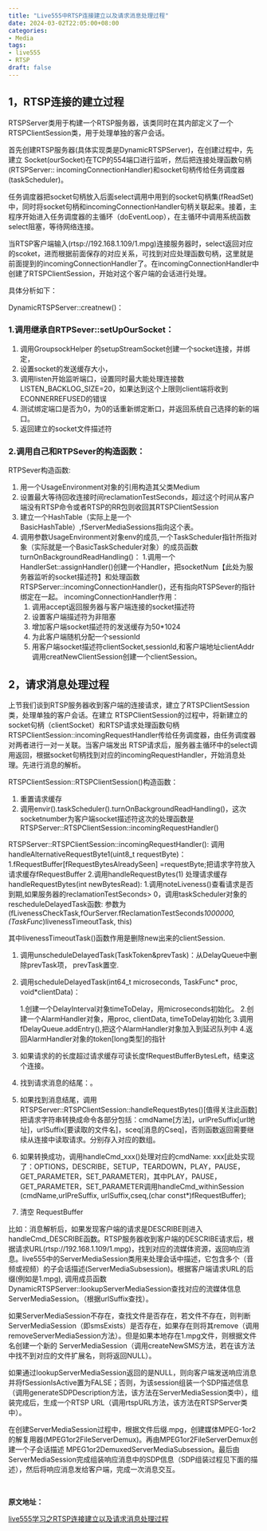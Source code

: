 ```yaml
---
title: "Live555中RTSP连接建立以及请求消息处理过程"
date: 2024-03-02T22:05:00+08:00
categories:
- Media
tags:
- live555
- RTSP
draft: false
---
```



## 1，RTSP连接的建立过程

RTSPServer类用于构建一个RTSP服务器，该类同时在其内部定义了一个RTSPClientSession类，用于处理单独的客户会话。

首先创建RTSP服务器(具体实现类是DynamicRTSPServer)，在创建过程中，先建立 Socket(ourSocket)在TCP的554端口进行监听，然后把连接处理函数句柄(RTSPServer:: incomingConnectionHandler)和socket句柄传给任务调度器(taskScheduler)。

任务调度器把socket句柄放入后面select调用中用到的socket句柄集(fReadSet)中，同时将socket句柄和incomingConnectionHandler句柄关联起来。接着，主程序开始进入任务调度器的主循环（doEventLoop），在主循环中调用系统函数select阻塞，等待网络连接。

当RTSP客户端输入(rtsp://192.168.1.109/1.mpg)连接服务器时，select返回对应的scoket，进而根据前面保存的对应关系，可找到对应处理函数句柄，这里就是前面提到的incomingConnectionHandler了。在incomingConnectionHandler中创建了RTSPClientSession，开始对这个客户端的会话进行处理。

具体分析如下：

DynamicRTSPServer::creatnew()：

### 1.调用继承自RTPSever::setUpOurSocket：

1. 调用GroupsockHelper 的setupStreamSocket创建一个socket连接，并绑定，
2. 设置socket的发送缓存大小，
3. 调用listen开始监听端口，设置同时最大能处理连接数LISTEN_BACKLOG_SIZE=20，如果达到这个上限则client端将收到ECONNERREFUSED的错误
4. 测试绑定端口是否为0，为0的话重新绑定断口，并返回系统自己选择的新的端口。
5. 返回建立的socket文件描述符

### 2.调用自己和RTPSever的构造函数：
   
RTPSever构造函数:
1. 用一个UsageEnvironment对象的引用构造其父类Medium
2. 设置最大等待回收连接时间reclamationTestSeconds，超过这个时间从客户端没有RTSP命令或者RTSP的RR包则收回其RTSPClientSession
3. 建立一个HashTable（实际上是一个BasicHashTable）,fServerMediaSessions指向这个表。
4. 调用参数UsageEnvironment对象env的成员,一个TaskScheduler指针所指对象（实际就是一个BasicTaskScheduler对象）的成员函数turnOnBackgroundReadHandling()：
1.调用一个HandlerSet::assignHandler()创建一个Handler，把socketNum【此处为服务器监听的socket描述符】和处理函数RTSPServer::incomingConnectionHandler()，还有指向RTSPSever的指针绑定在一起。
incomingConnectionHandler作用：
    1. 调用accept返回服务器与客户端连接的socket描述符
    2. 设置客户端描述符为非阻塞
    3. 增加客户端socket描述符的发送缓存为50*1024
    4. 为此客户端随机分配一个sessionId
    5. 用客户端socket描述符clientSocket,sessionId,和客户端地址clientAddr调用creatNewClientSession创建一个clientSession。


## 2，请求消息处理过程
上节我们谈到RTSP服务器收到客户端的连接请求，建立了RTSPClientSession类，处理单独的客户会话。在建立 RTSPClientSession的过程中，将新建立的socket句柄（clientSocket）和RTSP请求处理函数句柄RTSPClientSession::incomingRequestHandler传给任务调度器，由任务调度器对两者进行一对一关联。当客户端发出 RTSP请求后，服务器主循环中的select调用返回，根据socket句柄找到对应的incomingRequestHandler，开始消息处理。先进行消息的解析。

RTSPClientSession::RTSPClientSession()构造函数：
1. 重置请求缓存
2. 调用envir().taskScheduler().turnOnBackgroundReadHandling()，这次socketnumber为客户端socket描述符这次的处理函数是RTSPServer::RTSPClientSession::incomingRequestHandler()

RTSPServer::RTSPClientSession::incomingRequestHandler():
调用handleAlternativeRequestByte1(uint8_t requestByte)：
1.fRequestBuffer[fRequestBytesAlreadySeen] =requestByte;把请求字符放入请求缓存fRequestBuffer
2.调用handleRequestBytes(1) 处理请求缓存
handleRequestBytes(int newBytesRead):
1.调用noteLiveness()查看请求是否到期,如果服务器的reclamationTestSeconds> 0，调用taskScheduler对象的rescheduleDelayedTask函数: 参数为(fLivenessCheckTask,fOurServer.fReclamationTestSeconds*1000000,(TaskFunc*)livenessTimeoutTask, this)

其中livenessTimeoutTask()函数作用是删除new出来的clientSession.
1. 调用unscheduleDelayedTask(TaskToken&prevTask)：从DelayQueue中删除prevTask项， prevTask置空.
2. 调用scheduleDelayedTask(int64_t microseconds, TaskFunc* proc, void*clientData)： 

    1.创建一个DelayInterval对象timeToDelay，用microseconds初始化。
    2.创建一个AlarmHandler对象，用proc, clientData, timeToDelay初始化
    3.调用fDelayQueue.addEntry(),把这个AlarmHandler对象加入到延迟队列中
    4.返回AlarmHandler对象的token[long类型]的指针

2. 如果请求的的长度超过请求缓存可读长度fRequestBufferBytesLeft，结束这个连接。
3. 找到请求消息的结尾：。
4. 如果找到消息结尾，调用RTSPServer::RTSPClientSession::handleRequestBytes()[值得关注此函数]把请求字符串转换成命令各部分包括：cmdName[方法]，urlPreSuffix[url地址]，urlSuffix[要读取的文件名]，sceq[消息的Cseq]，否则函数返回需要继续从连接中读取请求。分别存入对应的数组。
5. 如果转换成功，调用handleCmd_xxx()处理对应的cmdName: xxx[此处实现了：OPTIONS，DESCRIBE，SETUP，TEARDOWN，PLAY，PAUSE，GET_PARAMETER，SET_PARAMETER]，其中PLAY，PAUSE，GET_PARAMETER，SET_PARAMETER调用handleCmd_withinSession (cmdName,urlPreSuffix, urlSuffix,cseq,(char const*)fRequestBuffer);
6. 清空 RequestBuffer

比如：消息解析后，如果发现客户端的请求是DESCRIBE则进入handleCmd_DESCRIBE函数。RTSP服务器收到客户端的DESCRIBE请求后，根据请求URL(rtsp://192.168.1.109/1.mpg)，找到对应的流媒体资源，返回响应消息。live555中的ServerMediaSession类用来处理会话中描述，它包含多个（音频或视频）的子会话描述(ServerMediaSubsession)。根据客户端请求URL的后缀(例如是1.mpg), 调用成员函数                  DynamicRTSPServer::lookupServerMediaSession查找对应的流媒体信息 ServerMediaSession。（根据urlSuffix查找）。

如果ServerMediaSession不存在，查找文件是否存在，若文件不存在，则判断ServerMediaSession（即smsExists）是否存在，如果存在则将其remove（调用removeServerMediaSession方法）。但是如果本地存在1.mpg文件，则根据文件名创建一个新的 ServerMediaSession（调用createNewSMS方法，若在该方法中找不到对应的文件扩展名，则将返回NULL）。

如果通过lookupServerMediaSession返回的是NULL，则向客户端发送响应消息并将fSessionIsActive置为FALSE；否则，为该session组装一个SDP描述信息（调用generateSDPDescription方法，该方法在ServerMediaSession类中），组装完成后，生成一个RTSP URL（调用rtspURL方法，该方法在RTSPServer类中）。

在创建ServerMediaSession过程中，根据文件后缀.mpg，创建媒体MPEG-1or2的解复用器(MPEG1or2FileServerDemux)。再由MPEG1or2FileServerDemux创建一个子会话描述 MPEG1or2DemuxedServerMediaSubsession。最后由ServerMediaSession完成组装响应消息中的SDP信息（SDP组装过程见下面的描述），然后将响应消息发给客户端，完成一次消息交互。


<br/>

**原文地址：**

[live555学习之RTSP连接建立以及请求消息处理过程](https://www.cnblogs.com/lidabo/p/4388662.html)